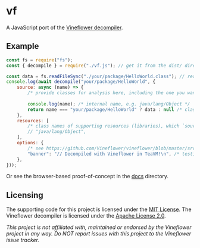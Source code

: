 # vf

A JavaScript port of the [Vineflower decompiler](https://github.com/Vineflower/vineflower).

## Example

```js
const fs = require("fs");
const { decompile } = require("./vf.js"); // get it from the dist/ directory or jsDelivr

const data = fs.readFileSync("./your/package/HelloWorld.class"); // read a class file
console.log(await decompile("your/package/HelloWorld", {
    source: async (name) => {
        /* provide classes for analysis here, including the one you want to decompile */
        
        console.log(name); /* internal name, e.g. java/lang/Object */
        return name === "your/package/HelloWorld" ? data : null /* class not available */;
    },
    resources: [
        /* class names of supporting resources (libraries), which `source` can load */
        // "java/lang/Object",
    ],
    options: {
        /* see https://github.com/Vineflower/vineflower/blob/master/src/org/jetbrains/java/decompiler/main/extern/IFernflowerPreferences.java#L11 */
        "banner": "// Decompiled with Vineflower in TeaVM!\n", /* testing option - comment on top of the decompiled code */
    },
}));
```

Or see the browser-based proof-of-concept in the [docs](./docs) directory.

## Licensing

The supporting code for this project is licensed under the [MIT License](./LICENSE).
The Vineflower decompiler is licensed under the [Apache License 2.0](./LICENSE-VF).

_This project is not affiliated with, maintained or endorsed by the Vineflower project in any way.
Do NOT report issues with this project to the Vineflower issue tracker._
